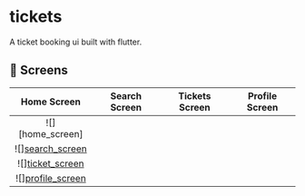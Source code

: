 # tickets

A ticket booking ui built with flutter.


## :iphone: Screens

Home Screen | Search Screen | Tickets Screen | Profile Screen |
:----------:|:-------------:|:--------------:|:--------------:|
![][home_screen] | 
![][search_screen](https://user-images.githubusercontent.com/44390350/188327640-da6ec1e4-d9c1-48b7-abbe-ef9e46531eb0.png) | 
![][ticket_screen](https://user-images.githubusercontent.com/44390350/188327643-e9deb765-8be8-4107-a9ac-290288863114.png) | 
![][profile_screen](https://user-images.githubusercontent.com/44390350/188327642-0f9804ba-3f7f-48ff-9038-88a73eb8b153.png) | 




